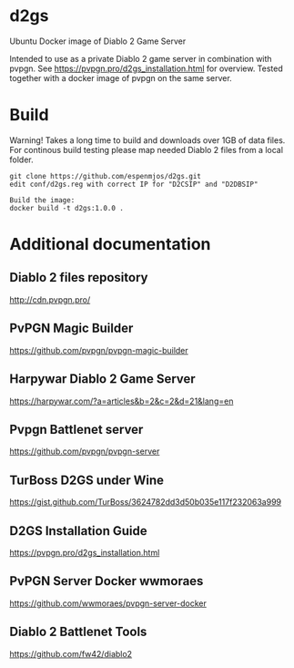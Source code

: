 # d2gs
Ubuntu Docker image of Diablo 2 Game Server

Intended to use as a private Diablo 2 game server in combination with pvpgn. See https://pvpgn.pro/d2gs_installation.html for overview. 
Tested together with a docker image of pvpgn on the same server. 

# Build 
Warning! Takes a long time to build and downloads over 1GB of data files. For continous build testing please map needed Diablo 2 files from a local folder.  
```
git clone https://github.com/espenmjos/d2gs.git
edit conf/d2gs.reg with correct IP for "D2CSIP" and "D2DBSIP"

Build the image: 
docker build -t d2gs:1.0.0 .
```

# Additional documentation

## Diablo 2 files repository
http://cdn.pvpgn.pro/

## PvPGN Magic Builder
https://github.com/pvpgn/pvpgn-magic-builder

## Harpywar Diablo 2 Game Server 
https://harpywar.com/?a=articles&b=2&c=2&d=21&lang=en

## Pvpgn Battlenet server
https://github.com/pvpgn/pvpgn-server

## TurBoss D2GS under Wine
https://gist.github.com/TurBoss/3624782dd3d50b035e117f232063a999

## D2GS Installation Guide
https://pvpgn.pro/d2gs_installation.html

## PvPGN Server Docker wwmoraes
https://github.com/wwmoraes/pvpgn-server-docker

## Diablo 2 Battlenet Tools
https://github.com/fw42/diablo2
